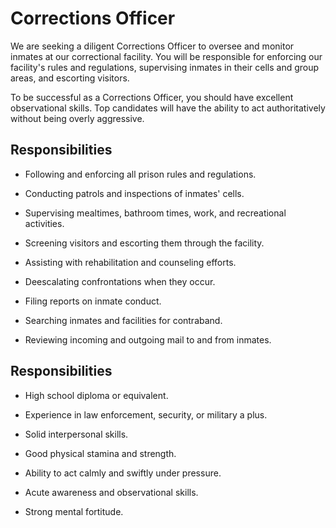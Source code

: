 # Corrections Officer

We are seeking a diligent Corrections Officer to oversee and monitor inmates at our correctional facility. You will be responsible for enforcing our facility's rules and regulations, supervising inmates in their cells and group areas, and escorting visitors.

To be successful as a Corrections Officer, you should have excellent observational skills. Top candidates will have the ability to act authoritatively without being overly aggressive.

## Responsibilities

* Following and enforcing all prison rules and regulations.

* Conducting patrols and inspections of inmates' cells.

* Supervising mealtimes, bathroom times, work, and recreational activities.

* Screening visitors and escorting them through the facility.

* Assisting with rehabilitation and counseling efforts.

* Deescalating confrontations when they occur.

* Filing reports on inmate conduct.

* Searching inmates and facilities for contraband.

* Reviewing incoming and outgoing mail to and from inmates.

## Responsibilities

* High school diploma or equivalent.

* Experience in law enforcement, security, or military a plus.

* Solid interpersonal skills.

* Good physical stamina and strength.

* Ability to act calmly and swiftly under pressure.

* Acute awareness and observational skills.

* Strong mental fortitude.

